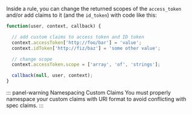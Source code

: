 Inside a rule, you can change the returned scopes of the `access_token` and/or add claims to it (and the `id_token`) with code like this:

```javascript
function(user, context, callback) {

  // add custom claims to access token and ID token
  context.accessToken['http://foo/bar'] = 'value';
  context.idToken['http://fiz/baz'] = 'some other value';

  // change scope
  context.accessToken.scope = ['array', 'of', 'strings'];

  callback(null, user, context);
}

```

::: panel-warning Namespacing Custom Claims
You must properly namespace your custom claims with URI format to avoid conflicting with spec claims.
:::
